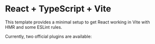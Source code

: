 # React + TypeScript + Vite

This template provides a minimal setup to get React working in Vite with HMR and some ESLint rules.

Currently, two official plugins are available:


